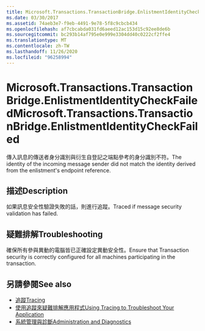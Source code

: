 ```yaml
---
title: Microsoft.Transactions.TransactionBridge.EnlistmentIdentityCheckFailed
ms.date: 03/30/2017
ms.assetid: 74aeb3e7-f9eb-4491-9e78-5f8c9cbcb434
ms.openlocfilehash: af7cbcabda031fd6aeed12ac153d15c92ee8de6b
ms.sourcegitcommit: bc293b14af795e0e999e3304dd40c0222cf2ffe4
ms.translationtype: MT
ms.contentlocale: zh-TW
ms.lasthandoff: 11/26/2020
ms.locfileid: "96258994"
---
```

# <a name="microsofttransactionstransactionbridgeenlistmentidentitycheckfailed"></a><span data-ttu-id="534c2-102">Microsoft.Transactions.TransactionBridge.EnlistmentIdentityCheckFailed</span><span class="sxs-lookup"><span data-stu-id="534c2-102">Microsoft.Transactions.TransactionBridge.EnlistmentIdentityCheckFailed</span></span>

<span data-ttu-id="534c2-103">傳入訊息的傳送者身分識別與衍生自登記之端點參考的身分識別不符。</span><span class="sxs-lookup"><span data-stu-id="534c2-103">The identity of the incoming message sender did not match the identity derived from the enlistment's endpoint reference.</span></span>  
  
## <a name="description"></a><span data-ttu-id="534c2-104">描述</span><span class="sxs-lookup"><span data-stu-id="534c2-104">Description</span></span>  

 <span data-ttu-id="534c2-105">如果訊息安全性驗證失敗的話，則進行追蹤。</span><span class="sxs-lookup"><span data-stu-id="534c2-105">Traced if message security validation has failed.</span></span>  
  
## <a name="troubleshooting"></a><span data-ttu-id="534c2-106">疑難排解</span><span class="sxs-lookup"><span data-stu-id="534c2-106">Troubleshooting</span></span>  

 <span data-ttu-id="534c2-107">確保所有參與異動的電腦皆已正確設定異動安全性。</span><span class="sxs-lookup"><span data-stu-id="534c2-107">Ensure that Transaction security is correctly configured for all machines participating in the transaction.</span></span>  
  
## <a name="see-also"></a><span data-ttu-id="534c2-108">另請參閱</span><span class="sxs-lookup"><span data-stu-id="534c2-108">See also</span></span>

- [<span data-ttu-id="534c2-109">追蹤</span><span class="sxs-lookup"><span data-stu-id="534c2-109">Tracing</span></span>](index.md)
- [<span data-ttu-id="534c2-110">使用追蹤來疑難排解應用程式</span><span class="sxs-lookup"><span data-stu-id="534c2-110">Using Tracing to Troubleshoot Your Application</span></span>](using-tracing-to-troubleshoot-your-application.md)
- [<span data-ttu-id="534c2-111">系統管理與診斷</span><span class="sxs-lookup"><span data-stu-id="534c2-111">Administration and Diagnostics</span></span>](../index.md)
